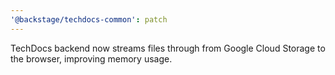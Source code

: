 ```yaml
---
'@backstage/techdocs-common': patch
---
```


TechDocs backend now streams files through from Google Cloud Storage to the browser, improving memory usage.
